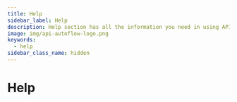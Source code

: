 ```yaml
---
title: Help
sidebar_label: Help
description: Help section has all the information you need in using API Autoflow.
image: img/api-autoflow-logo.png
keywords:
  - help
sidebar_class_name: hidden
---
```


# Help